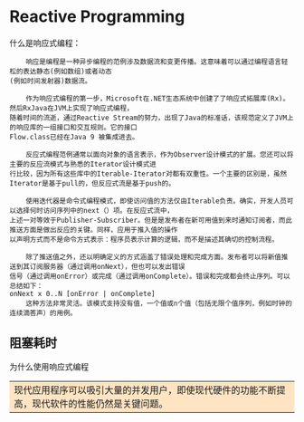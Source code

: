 # Reactive Programming
什么是响应式编程：

```text
    响应是编程是一种异步编程的范例涉及数据流和变更传播。这意味着可以通过编程语言轻松的表达静态(例如数组)或者动态
(例如时间发射器)数据流。

    作为响应式编程的第一步，Microsoft在.NET生态系统中创建了了响应式拓展库(Rx)。然后RxJava在JVM上实现了响应式编程，
随着时间的流逝，通过Reactive Stream的努力，出现了Java的标准话，该规范定义了JVM上的响应库的一组接口和交互规则。它的接口
Flow.class已经在Java 9 被集成进去。

    反应式编程范例通常以面向对象的语言表示，作为Observer设计模式的扩展。您还可以将主要的反应流模式与熟悉的Iterator设计模式进
行比较，因为所有这些库中的Iterable-Iterator对都有双重性。一个主要的区别是，虽然Iterator是基于pull的，但反应式流是基于push的。

    使用迭代器是命令式编程模式，即使访问值的方法仅由Iterable负责。确实，开发人员可以选择何时访问序列中的next（）项。在反应式流中，
上述一对等效于Publisher-Subscriber。但是是发布者在新可用值到来时通知订阅者，而此推送方面是做出反应的关键。同样，应用于推入值的操作
以声明方式而不是命令方式表示：程序员表示计算的逻辑，而不是描述其确切的控制流程。

    除了推送值之外，还以明确定义的方式涵盖了错误处理和完成方面。发布者可以将新值推送到其订阅服务器（通过调用onNext），但也可以发出错误
信号（通过调用onError）或完成（通过调用onComplete）。错误和完成都会终止序列。可以总结如下：
onNext x 0..N [onError | onComplete]
    这种方法非常灵活。该模式支持没有值，一个值或n个值（包括无限个值序列，例如时钟的连续滴答声）的用例。

```

## 阻塞耗时

为什么使用响应式编程
<table><tr><td bgcolor="#ffe4c4">
现代应用程序可以吸引大量的并发用户，即使现代硬件的功能不断提高，现代软件的性能仍然是关键问题。
</td></tr></table>







